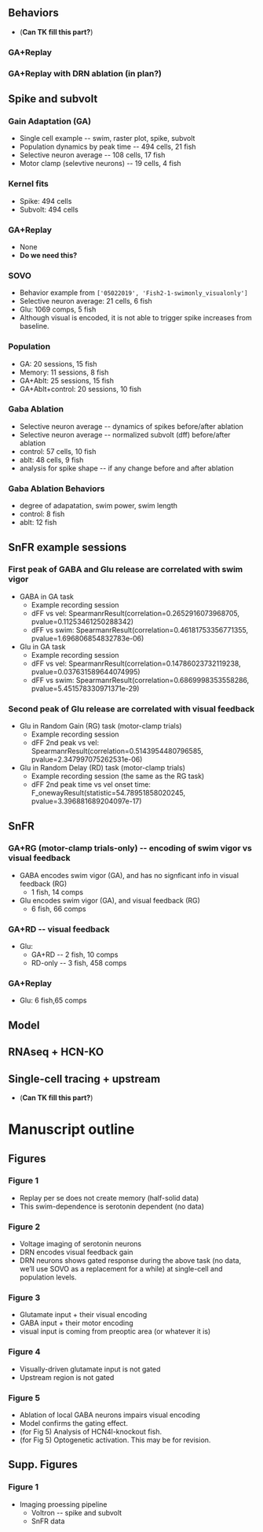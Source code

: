 ## Behaviors
* (**Can TK fill this part?**)

### GA+Replay
### GA+Replay with DRN ablation (in plan?)

## Spike and subvolt

### Gain Adaptation (GA)
* Single cell example -- swim, raster plot, spike, subvolt
* Population dynamics by peak time -- 494 cells, 21 fish
* Selective neuron average -- 108 cells, 17 fish
* Motor clamp (selevtive neurons) -- 19 cells, 4 fish

### Kernel fits
* Spike: 494 cells
* Subvolt: 494 cells

### GA+Replay
* None
* **Do we need this?**

### SOVO
* Behavior example from `['05022019', 'Fish2-1-swimonly_visualonly']`
* Selective neuron average: 21 cells, 6 fish
* Glu: 1069 comps, 5 fish
* Although visual is encoded, it is not able to trigger spike increases from baseline.

### Population
* GA: 20 sessions, 15 fish
* Memory: 11 sessions, 8 fish
* GA+Ablt: 25 sessions, 15 fish
* GA+Ablt+control: 20 sessions, 10 fish

### Gaba Ablation
* Selective neuron average -- dynamics of spikes before/after ablation
* Selective neuron average -- normalized subvolt (dff) before/after ablation
* control: 57 cells, 10 fish
* ablt: 48 cells, 9 fish
* analysis for spike shape -- if any change before and after ablation


### Gaba Ablation Behaviors
* degree of adapatation, swim power, swim length
* control: 8 fish
* ablt: 12 fish


## SnFR example sessions
### First peak of GABA and Glu release are correlated with swim vigor
* GABA in GA task
    * Example recording session
    * dFF vs vel: SpearmanrResult(correlation=0.2652916073968705, pvalue=0.11253461250288342)
    * dFF vs swim: SpearmanrResult(correlation=0.46181753356771355, pvalue=1.696806854832783e-06)
* Glu in GA task
    * Example recording session
    * dFF vs vel: SpearmanrResult(correlation=0.14786023732119238, pvalue=0.037631589644074995)
    * dFF vs swim: SpearmanrResult(correlation=0.6869998353558286, pvalue=5.451578330971371e-29)
    
### Second peak of Glu release are correlated with visual feedback
* Glu in Random Gain (RG) task (motor-clamp trials)
    * Example recording session
    * dFF 2nd peak vs vel: SpearmanrResult(correlation=0.5143954480796585, pvalue=2.347997075262531e-06)
* Glu in Random Delay (RD) task (motor-clamp trials)
    * Example recording session (the same as the RG task)
    * dFF 2nd peak time vs vel onset time: F_onewayResult(statistic=54.78951858020245, pvalue=3.396881689204097e-17)

## SnFR
### GA+RG (motor-clamp trials-only) -- encoding of swim vigor vs visual feedback
* GABA encodes swim vigor (GA), and has no signficant info in visual feedback (RG)
    * 1 fish, 14 comps
* Glu encodes swim vigor (GA), and visual feedback (RG)
    * 6 fish, 66 comps

### GA+RD -- visual feedback
* Glu:
    * GA+RD -- 2 fish, 10 comps
    * RD-only -- 3 fish, 458 comps
### GA+Replay
* Glu: 6 fish,65 comps


## Model

## RNAseq + HCN-KO

## Single-cell tracing + upstream
* (**Can TK fill this part?**)

# Manuscript outline
## Figures
### Figure 1
* Replay per se does not create memory (half-solid data)
* This swim-dependence is serotonin dependent (no data)

### Figure 2
* Voltage imaging of serotonin neurons
* DRN encodes visual feedback gain
* DRN neurons shows gated response  during the above task (no data, we’ll use SOVO as a replacement for a while) at single-cell and population levels.

### Figure 3
* Glutamate input + their visual encoding
* GABA input + their motor encoding
* visual input is coming from preoptic area (or whatever it is)

### Figure 4
* Visually-driven glutamate input is not gated
* Upstream region is not gated

### Figure 5
* Ablation of local GABA neurons impairs visual encoding
* Model confirms the gating effect.
* (for Fig 5) Analysis of HCN4l-knockout fish.
* (for Fig 5) Optogenetic activation. This may be for revision.

## Supp. Figures
### Figure 1
* Imaging proessing pipeline
    * Voltron -- spike and subvolt
    * SnFR data
















